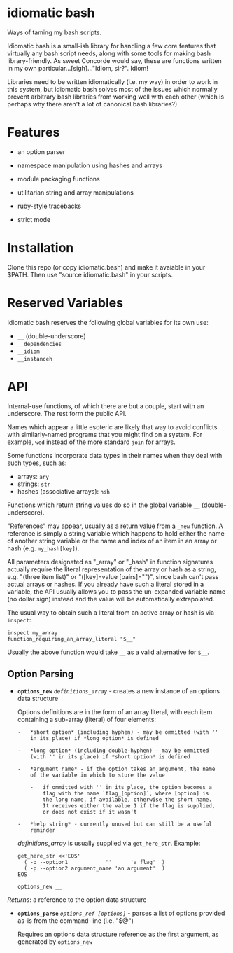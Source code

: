 idiomatic bash
==============

Ways of taming my bash scripts.

Idiomatic bash is a small-ish library for handling a few core features
that virtually any bash script needs, along with some tools for making
bash library-friendly.  As sweet Concorde would say, these are functions
written in my own particular...[sigh]..."Idiom, sir?".  Idiom!

Libraries need to be written idiomatically (i.e. my way) in order to
work in this system, but idiomatic bash solves most of the issues which
normally prevent arbitrary bash libraries from working well with each
other (which is perhaps why there aren't a lot of canonical bash
libraries?)

Features
========

-   an option parser

-   namespace manipulation using hashes and arrays

-   module packaging functions

-   utilitarian string and array manipulations

-   ruby-style tracebacks

-   strict mode

Installation
============

Clone this repo (or copy idiomatic.bash) and make it avaiable in your
$PATH.  Then use "source idiomatic.bash" in your scripts.

Reserved Variables
==================

Idiomatic bash reserves the following global variables for its own use:

-   `__` (double-underscore)
-   `__dependencies`
-   `__idiom`
-   `__instanceh`

API
===

Internal-use functions, of which there are but a couple, start with an
underscore.  The rest form the public API.

Names which appear a little esoteric are likely that way to avoid
conflicts with similarly-named programs that you might find on a system.
For example, `wed` instead of the more standard `join` for arrays.

Some functions incorporate data types in their names when they deal with
such types, such as:

-   arrays: `ary`
-   strings: `str`
-   hashes (associative arrays): `hsh`

Functions which return string values do so in the global variable `__`
(double-underscore).

"References" may appear, usually as a return value from a `_new`
function.  A reference is simply a string variable which happens to hold
either the name of another string variable or the name and index of an
item in an array or hash (e.g.  `my_hash[key]`).

All parameters designated as "_array" or "_hash" in function signatures
actually require the literal representation of the array or hash as a
string, e.g. "(three item list)" or "([key]=value [pairs]="")", since
bash can't pass actual arrays or hashes.  If you already have such a
literal stored in a variable, the API usually allows you to pass the
un-expanded variable name (no dollar sign) instead and the value will be
automatically extrapolated.

The usual way to obtain such a literal from an active array or hash is
via `inspect`:

```
inspect my_array
function_requiring_an_array_literal "$__"
```

Usually the above function would take `__` as a valid alternative for
`$__`.

Option Parsing
--------------

-   **`options_new`** *`definitions_array`* - creates a new instance of
    an options data structure

    Options definitions are in the form of an array literal, with each
    item containing a sub-array (literal) of four elements:

        -   *short option* (including hyphen) - may be ommitted (with ''
            in its place) if *long option* is defined

        -   *long option* (including double-hyphen) - may be ommitted
            (with '' in its place) if *short option* is defined

        -   *argument name* - if the option takes an argument, the name
            of the variable in which to store the value

            -   if ommitted with '' in its place, the option becomes a
                flag with the name `flag_[option]`, where [option] is
                the long name, if available, otherwise the short name.
                It receives either the value 1 if the flag is supplied,
                or does not exist if it wasn't

        -   *help string* - currently unused but can still be a useful
            reminder

    *definitions_array* is usually supplied via `get_here_str`.  Example:

        get_here_str <<'EOS'
          ( -o --option1            ''      'a flag'  )
          ( -p --option2 argument_name 'an argument'  )
        EOS

        options_new __

*Returns*: a reference to the option data structure

-   **`options_parse`** *`options_ref [options]`* - parses a list of
    options provided as-is from the command-line (i.e. "$@")

    Requires an options data structure reference as the first argument,
    as generated by `options_new`
